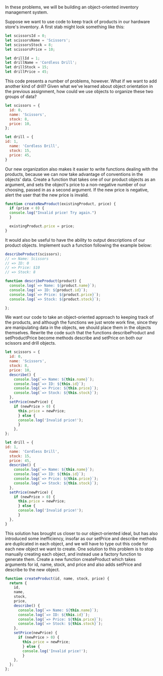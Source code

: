 In these problems, we will be building an object-oriented inventory management system.

Suppose we want to use code to keep track of products in our hardware store's inventory. A first stab might look something like this:
```javascript
let scissorsId = 0;
let scissorsName = 'Scissors';
let scissorsStock = 8;
let scissorsPrice = 10;

let drillId = 1;
let drillName = 'Cordless Drill';
let drillStock = 15;
let drillPrice = 45;
```
This code presents a number of problems, however. What if we want to add another kind of drill? Given what we've learned about object orientation in the previous assignment, how could we use objects to organize these two groups of data?

```javascript
let scissors = {
  id: 0,
  name: 'Scissors',
  stock: 8,
  price: 10,
};

let drill = {
id: 1,
  name: 'Cordless Drill',
  stock: 15,
  price: 45,
}
```

Our new organization also makes it easier to write functions dealing with the products, because we can now take advantage of conventions in the objects' data. Create a function that takes one of our product objects as an argument, and sets the object's price to a non-negative number of our choosing, passed in as a second argument. If the new price is negative, alert the user that the new price is invalid.

```javascript
function createNewProduct(existingProduct, price) {
  if (price < 0) {
  console.log("Invalid price! Try again.")
  }

  existingProduct.price = price;
}
```

It would also be useful to have the ability to output descriptions of our product objects. Implement such a function following the example below:
```javascript
describeProduct(scissors);
// => Name: Scissors
// => ID: 0
// => Price: $10
// => Stock: 8
```

```javascript
function describeProduct(product) {
  console.log(`=> Name: ${product.name}`);
  console.log(`=> ID: ${product.id}`);
  console.log(`=> Price: ${product.price}`);
  console.log(`=> Stock: ${product.stock}`);

};
```

We want our code to take an object-oriented approach to keeping track of the products, and although the functions we just wrote work fine, since they are manipulating data in the objects, we should place them in the objects themselves. Rewrite the code such that the functions describeProduct and setProductPrice become methods describe and setPrice on both our scissors and drill objects.

```javascript
let scissors = {
  id: 0,
  name: 'Scissors',
  stock: 8,
  price: 10,
  describe() {
    console.log(`=> Name: ${this.name}`);
    console.log(`=> ID: ${this.id}`);
    console.log(`=> Price: ${this.price}`);
    console.log(`=> Stock: ${this.stock}`);
  },
  setPrice(newPrice) {
    if (newPrice > 0) {
      this.price = newPrice;
      } else {
      console.log('Invalid price!');
      }
    },
};

let drill = {
id: 1,
  name: 'Cordless Drill',
  stock: 15,
  price: 45,
  describe() {
    console.log(`=> Name: ${this.name}`);
    console.log(`=> ID: ${this.id}`);
    console.log(`=> Price: ${this.price}`);
    console.log(`=> Stock: ${this.stock}`);
  },
  setPrice(newPrice) {
    if (newPrice > 0) {
      this.price = newPrice;
      } else {
      console.log('Invalid price!');
      }
  },
}
```

This solution has brought us closer to our object-oriented ideal, but has also introduced some inefficiency, insofar as our setPrice and describe methods are duplicated in each object, and we will have to type out this code for each new object we want to create. One solution to this problem is to stop manually creating each object, and instead use a factory function to generate them. Create a new function createProduct which takes arguments for id, name, stock, and price and also adds setPrice and describe to the new object.

```javascript
function createProduct(id, name, stock, price) {
  return {
    id,
    name,
    stock,
    price,
    describe() {
      console.log(`=> Name: ${this.name}`);
      console.log(`=> ID: ${this.id}`);
      console.log(`=> Price: ${this.price}`);
      console.log(`=> Stock: ${this.stock}`);
    },
    setPrice(newPrice) {
      if (newPrice > 0) {
        this.price = newPrice;
        } else {
        console.log('Invalid price!');
        }
    },
  };
};
```

